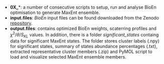 - **0X_***: a number of consecutive scripts to setup, run and analyse BioEn optimisation to generate MaxEnt ensemble. 
- **input.files**: _BioEn_ input files can be found downloaded from the Zenodo [repository](https://zenodo.org/record/6583368).
- **output.files**: contains optimized BioEn weights, scaterring profiles and $\chi^2$/$\theta$/$S_{KL}$ values. In addition, there is a folder _significant\_states_ containg data for significant MaxEnt states. The folder stores cluster labels (.npy) for significant states, summary of states abundance percentages (.txt), extracted representative cluster members (.zip) and PyMOL script to load and visualize selected MaxEnt ensemble members.
